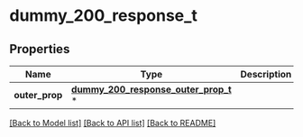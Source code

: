 # dummy_200_response_t

## Properties
Name | Type | Description | Notes
------------ | ------------- | ------------- | -------------
**outer_prop** | [**dummy_200_response_outer_prop_t**](dummy_200_response_outer_prop.md) \* |  | [optional] 

[[Back to Model list]](../README.md#documentation-for-models) [[Back to API list]](../README.md#documentation-for-api-endpoints) [[Back to README]](../README.md)


